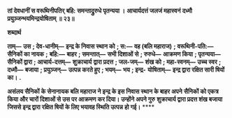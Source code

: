 **तां देवधानीं स वरूथिनीपतिर्** **बहि: समन्ताद्रुरुधे पृतन्यया ।** **आचार्यदत्तं जलजं महास्वनं** **दध्मौ प्रयुञ्जन्भयमिन्द्रयोषिताम् ॥ २३॥** 

**शब्दार्थ** 

**ताम्—** **उस** **; देव-धानीम्—** **इन्द्र के निवास स्थान को** **; स:—** **वह (बलि महाराज)** **; वरूथिनी-पति:—** **सैनिकों का नायक** **;** **बहि:—** **बाहर** **; समन्तात्—** **सभी दिशाओं से** **; रुरुधे—** **आक्रमण किया** **; पृतन्यया—** **सैनिकों द्वारा** **; आचार्य-दत्तम्—** **शुक्राचार्य** **द्वारा प्रदत्त** **; जल-जम्—** **शंख को** **; महा-स्वनम्—** **उच्च स्वर** **; दध्मौ—** **बजाया** **; प्रयुञ्जन्—** **उत्पन्न करते हुए** **; भयम्—** **भय** **; इन्द्र-** **योषिताम्—** **इन्द्र द्वारा रक्षित सारी षियों का।** **.** 

**असंलय सैनिकों के सेनानायक बलि महाराज ने इन्द्र के इस निवास स्थान के बाहर अपने** **सैनिकों को एकत्र किया और चारों दिशाओं से उस पर आक्रमण कर दिया। उन्होंने अपने गुरु** **शुक्राचार्य द्वारा प्रदत्त शंख बजाया जिससे इन्द्र द्वारा रक्षित षियों के लिए भयावह स्थिति उत्पन्न** **हो गई।** **** 